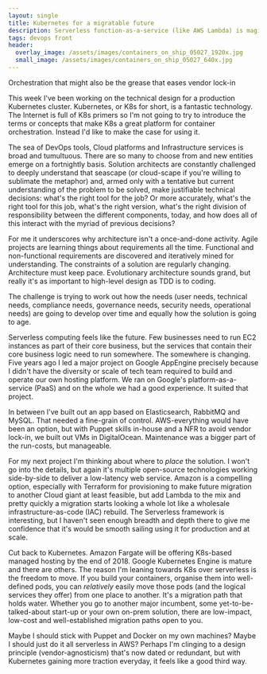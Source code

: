 ```yaml
---
layout: single
title: Kubernetes for a migratable future
description: Serverless function-as-a-service (like AWS Lambda) is magic, but it's hard to commit at this early stage.
tags: devops front
header:
  overlay_image: /assets/images/containers_on_ship_05027_1920x.jpg
  small_image: /assets/images/containers_on_ship_05027_640x.jpg
---
```


Orchestration that might also be the grease that eases vendor lock-in

This week I've been working on the technical design for a production Kubernetes cluster.  Kubernetes, or K8s for short, is a fantastic technology.  The Internet is full of K8s primers so I'm not going to try to introduce the terms or concepts that make K8s a great platform for container orchestration.  Instead I'd like to make the case for using it.

The sea of DevOps tools, Cloud platforms and Infrastructure services is broad and tumultuous.  There are so many to choose from and new entities emerge on a fortnightly basis.  Solution architects are constantly challenged to deeply understand that seascape (or cloud-scape if you're willing to sublimate the metaphor) and, armed only with a tentative but current understanding of the problem to be solved, make justifiable technical decisions: what's the right tool for the job?  Or more accurately, what's the right tool for this job, what's the right version, what's the right division of responsibility between the different components, today, and how does all of this interact with the myriad of previous decisions?

For me it underscores why architecture isn't a once-and-done activity.  Agile projects are learning things about requirements all the time.  Functional and non-functional requirements are discovered and iteratively mined for understanding.  The constraints of a solution are regularly changing.  Architecture must keep pace.  Evolutionary architecture sounds grand, but really it's as important to high-level design as TDD is to coding.

The challenge is trying to work out how the needs (user needs, technical needs, compliance needs, governance needs, security needs, operational needs) are going to develop over time and equally how the solution is going to age.  

Serverless computing feels like the future.  Few businesses need to run EC2 instances as part of their core business, but the services that contain their core business logic need to run somewhere.  The somewhere is changing.  Five years ago I led a major project on Google AppEngine precisely because I didn't have the diversity or scale of tech team required to build and operate our own hosting platform.  We ran on Google's platform-as-a-service (PaaS) and on the whole we had a good experience.  It suited that project.

In between I've built out an app based on Elasticsearch, RabbitMQ and MySQL.  That needed a fine-grain of control.  AWS-everything would have been an option, but with Puppet skills in-house and a NFR to avoid vendor lock-in, we built out VMs in DigitalOcean.  Maintenance was a bigger part of the run-costs, but manageable.

For my next project I'm thinking about where to _place_ the solution.  I won't go into the details, but again it's multiple open-source technologies working side-by-side to deliver a low-latency web service.  Amazon is a compelling option, especially with Terraform for provisioning to make future migration to another Cloud giant at least feasible, but add Lambda to the mix and pretty quickly a migration starts looking a whole lot like a wholesale infrastructure-as-code (IAC) rebuild.  The Serverless framework is interesting, but I haven't seen enough breadth and depth there to give me confidence that it's would be smooth sailing using it for production and at scale.

Cut back to Kubernetes.  Amazon Fargate will be offering K8s-based managed hosting by the end of 2018.  Google Kubernetes Engine is mature and there are others.  The reason I'm leaning towards K8s over serverless is the freedom to move.  If you build your containers, organise them into well-defined pods, you can _relatively_ easily move those pods (and the logical services they offer) from one place to another.  It's a migration path that holds water.  Whether you go to another major incumbent, some yet-to-be-talked-about start-up or your own on-prem solution, there are low-impact, low-cost and well-established migration paths open to you.

Maybe I should stick with Puppet and Docker on my own machines?  Maybe I should just do it all serverless in AWS?  Perhaps I'm clinging to a design principle (vendor-agnosticism) that's now dated or redundant, but with Kubernetes gaining more traction everyday, it feels like a good third way.
